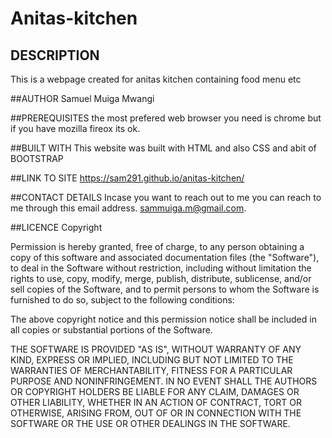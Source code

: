 # Anitas-kitchen

## DESCRIPTION
This is a webpage created for anitas kitchen containing food menu etc

##AUTHOR
Samuel Muiga Mwangi

##PREREQUISITES
the most prefered web browser you need is chrome but if you have mozilla fireox its ok.

##BUILT WITH
This website was built with HTML and also CSS and abit of BOOTSTRAP

##LINK TO SITE
<https://sam291.github.io/anitas-kitchen/>

##CONTACT DETAILS
Incase you want to reach out to me you can reach to me through this email address. sammuiga.m@gmail.com.

##LICENCE
Copyright <YEAR> <COPYRIGHT HOLDER>

Permission is hereby granted, free of charge, to any person obtaining a copy of this software and associated documentation files (the "Software"), to deal in the Software without restriction, including without limitation the rights to use, copy, modify, merge, publish, distribute, sublicense, and/or sell copies of the Software, and to permit persons to whom the Software is furnished to do so, subject to the following conditions:

The above copyright notice and this permission notice shall be included in all copies or substantial portions of the Software.

THE SOFTWARE IS PROVIDED "AS IS", WITHOUT WARRANTY OF ANY KIND, EXPRESS OR IMPLIED, INCLUDING BUT NOT LIMITED TO THE WARRANTIES OF MERCHANTABILITY, FITNESS FOR A PARTICULAR PURPOSE AND NONINFRINGEMENT. IN NO EVENT SHALL THE AUTHORS OR COPYRIGHT HOLDERS BE LIABLE FOR ANY CLAIM, DAMAGES OR OTHER LIABILITY, WHETHER IN AN ACTION OF CONTRACT, TORT OR OTHERWISE, ARISING FROM, OUT OF OR IN CONNECTION WITH THE SOFTWARE OR THE USE OR OTHER DEALINGS IN THE SOFTWARE.

